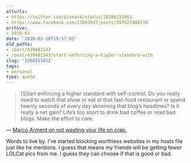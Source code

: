 ```yaml
---
alturls:
- https://twitter.com/bismark/status/10286233463
- https://www.facebook.com/17803937/posts/387627406339
archive:
- 2010-03
date: '2010-03-10T19:57:02'
old_paths:
- /post/439481543
- /post/439481543/start-enforcing-a-higher-standard-with
slug: '1268251022'
tags:
- personal
type: quote
---
```


> [S]tart enforcing a higher standard with self-control. Do you really
> need to watch that show or eat at that fast-food restaurant or spend
> twenty seconds of every day skimming that blog’s headlines? Is it really
> a net gain? Life’s too short to drink bad coffee or read bad blogs. Make
> the effort to care.

&mdash; [Marco Arment on not wasting your life on crap.][1]

Words to live by.  I've started blocking worthless websites in my hosts
file just like he mentions.  I guess that means my friends will be getting
fewer LOLCat pics from me.  I guess they can choose if that is good or
bad.

[1]: http://www.marco.org/244246945

